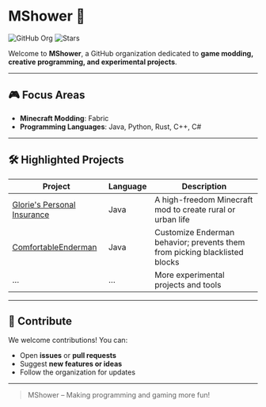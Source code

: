 # MShower 🚀

![GitHub Org](https://img.shields.io/badge/Organization-MShower-blue) ![Stars](https://img.shields.io/github/stars/MShower?style=social)

Welcome to **MShower**, a GitHub organization dedicated to **game modding, creative programming, and experimental projects**.

---

## 🎮 Focus Areas

- **Minecraft Modding**: Fabric 
- **Programming Languages**: Java, Python, Rust, C++, C#  

---

## 🛠 Highlighted Projects

| Project | Language | Description |
|---------|---------|-------------|
| [Glorie's Personal Insurance](https://github.com/MShower/glories-personal-insurance) | Java | A high-freedom Minecraft mod to create rural or urban life |
| [ComfortableEnderman](https://github.com/MShower/Comfortable-Enderman) | Java | Customize Enderman behavior; prevents them from picking blacklisted blocks |
| … | … | More experimental projects and tools |

---

## 🤝 Contribute

We welcome contributions! You can:

- Open **issues** or **pull requests**  
- Suggest **new features or ideas**  
- Follow the organization for updates  

---

> MShower – Making programming and gaming more fun!
